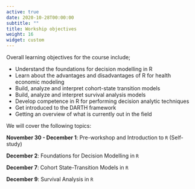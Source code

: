 ```yaml
---
active: true
date: 2020-10-28T00:00:00
subtitle: ""
title: Workship objectives
weight: 16
widget: custom
---
```


Overall learning objectives for the course include;

- Understand the foundations for decision modelling in R
- Learn about the advantages and disadvantages of R for health economic modeling 
- Build, analyze and interpret cohort-state transition models
- Build, analyze and interpret survival analysis models
- Develop competence in R for performing decision analytic techniques
- Get introduced to the DARTH framework 
- Getting an overview of what is currently out in the field 

We will cover the following topics:

**November 30 - December 1**: Pre-workshop and Introduction to `R` (Self-study)

**December 2**: Foundations for Decision Modelling in `R`

**December 7**: Cohort State-Transition Models in `R` 

**December 9**: Survival Analysis in `R`


